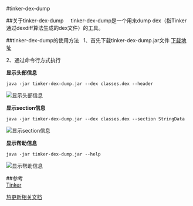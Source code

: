#tinker-dex-dump

##关于tinker-dex-dump  
  
tinker-dex-dump是一个用来dump dex（指Tinker通过dexdiff算法生成的dex文件）的工具。
  
  
  
##tinker-dex-dump的使用方法  
1、首先下载tinker-dex-dump.jar文件
[下载地址](https://github.com/LaurenceYang/tinker-dex-dump/blob/master/lib/tinker-dex-dump.jar)
  
2、通过命令行方式执行  

**显示头部信息**
```
java -jar tinker-dex-dump.jar --dex classes.dex --header
```
![显示头部信息](https://github.com/LaurenceYang/tinker-dex-dump/blob/master/asserts/comand_show_header.png)

**显示section信息**
```
java -jar tinker-dex-dump.jar --dex classes.dex --section StringData
```
![显示section信息](https://github.com/LaurenceYang/tinker-dex-dump/blob/master/asserts/command_show_section.png)

**显示帮助信息**
```
java -jar tinker-dex-dump.jar --help
```
![显示帮助信息](https://github.com/LaurenceYang/tinker-dex-dump/blob/master/asserts/command_show_help.png)
  
 

##参考  
[Tinker](https://github.com/Tencent/tinker)  

[热更新相关文档](https://github.com/LaurenceYang/article)
